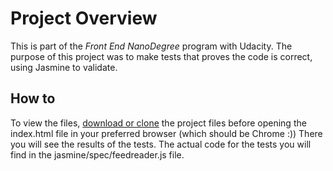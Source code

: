 # Project Overview

This is part of the *Front End NanoDegree* program with Udacity.
The purpose of this project was to make tests that proves the code is correct, using Jasmine to validate.

## How to

To view the files, [download or clone](https://github.com/udacity/frontend-nanodegree-feedreader.git) the project files before opening the index.html file in your preferred browser (which should be Chrome :))
There you will see the results of the tests.
The actual code for the tests you will find in the jasmine/spec/feedreader.js file.


